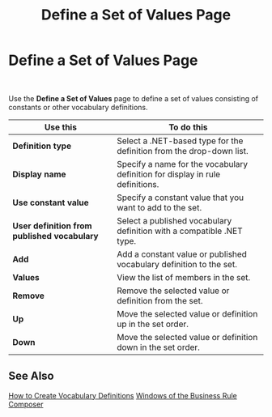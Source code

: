 ﻿---
title: Define a Set of Values Page
TOCTitle: Define a Set of Values Page
ms:assetid: ae50fe05-570b-48be-ae4a-7d3df25ec382
ms:mtpsurl: https://msdn.microsoft.com/library/Aa578073(v=BTS.80)
ms:contentKeyID: 51530467
ms.date: 08/30/2017
mtps_version: v=BTS.80
f1_keywords:
- bts10.bre.setvalues
---

# Define a Set of Values Page

 

Use the **Define a Set of Values** page to define a set of values consisting of constants or other vocabulary definitions.

<table>
<thead>
<tr class="header">
<th>Use this</th>
<th>To do this</th>
</tr>
</thead>
<tbody>
<tr class="odd">
<td><strong>Definition type</strong></td>
<td>Select a .NET-based type for the definition from the drop-down list.</td>
</tr>
<tr class="even">
<td><strong>Display name</strong></td>
<td>Specify a name for the vocabulary definition for display in rule definitions.</td>
</tr>
<tr class="odd">
<td><strong>Use constant value</strong></td>
<td>Specify a constant value that you want to add to the set.</td>
</tr>
<tr class="even">
<td><strong>User definition from published vocabulary</strong></td>
<td>Select a published vocabulary definition with a compatible .NET type.</td>
</tr>
<tr class="odd">
<td><strong>Add</strong></td>
<td>Add a constant value or published vocabulary definition to the set.</td>
</tr>
<tr class="even">
<td><strong>Values</strong></td>
<td>View the list of members in the set.</td>
</tr>
<tr class="odd">
<td><strong>Remove</strong></td>
<td>Remove the selected value or definition from the set.</td>
</tr>
<tr class="even">
<td><strong>Up</strong></td>
<td>Move the selected value or definition up in the set order.</td>
</tr>
<tr class="odd">
<td><strong>Down</strong></td>
<td>Move the selected value or definition down in the set order.</td>
</tr>
</tbody>
</table>


## See Also

[How to Create Vocabulary Definitions](https://msdn.microsoft.com/library/aa560743\(v=bts.80\))  
[Windows of the Business Rule Composer](https://msdn.microsoft.com/library/aa561030\(v=bts.80\))

